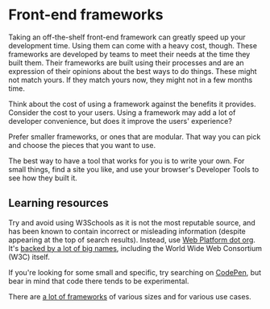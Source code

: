 
# Front-end frameworks

Taking an off-the-shelf front-end framework can greatly speed up your development time. Using them can come with a heavy cost, though. These frameworks are developed by teams to meet their needs at the time they built them. Their frameworks are built using their processes and are an expression of their opinions about the best ways to do things. These might not match yours. If they match yours now, they might not in a few months time.

Think about the cost of using a framework against the benefits it provides. Consider the cost to your users. Using a framework may add a lot of developer convenience, but does it improve the users' experience?

Prefer smaller frameworks, or ones that are modular. That way you can pick and choose the pieces that you want to use.

The best way to have a tool that works for you is to write your own. For small things, find a site you like, and use your browser's Developer Tools to see how they built it.

## Learning resources

Try and avoid using W3Schools as it is not the most reputable source, and has been known to contain incorrect or misleading information (despite appearing at the top of search results). Instead, use [Web Platform dot org](http://www.webplatform.org/). It's [backed by a lot of big names](https://www.webplatform.org/stewards/), including the World Wide Web Consortium (W3C) itself.

If you're looking for some small and specific, try searching on [CodePen](http://codepen.io/), but bear in mind that code there tends to be experimental.

There are [a lot of frameworks](http://usablica.github.io/front-end-frameworks/compare.html) of various sizes and for various use cases.
